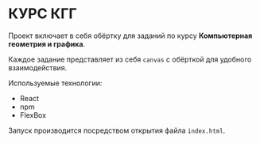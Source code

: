 # КУРС КГГ

Проект включает в себя обёртку для заданий по курсу **Компьютерная геометрия и графика**.

Каждое задание представляет из себя `canvas` с обёрткой для удобного взаимодействия.

Используемые технологии:
* React
* npm
* FlexBox

Запуск производится посредством открытия файла `index.html`.